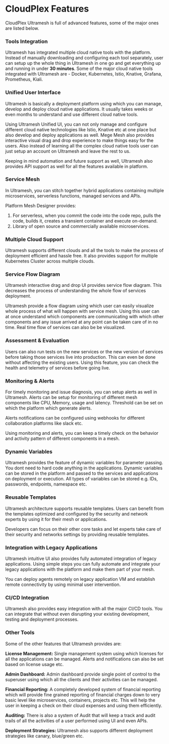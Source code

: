 # CloudPlex Features

CloudPlex Ultramesh is full of advanced features, some of the major ones are listed below.

### Tools Integration

Ultramesh has integrated multiple cloud native tools with the platform. Instead of manually downloading and configuring each tool separately, user can setup up the whole thing in Ultramesh in one go and get everything up and running in under **30 minutes**. Some of the major cloud native tools integrated with Ultramesh are - Docker, Kubernetes, Istio, Knative, Grafana, Prometheus, Kiali.

### Unified User Interface

Ultramesh is basically a deployment platform using which you can manage, develop and deploy cloud native applications. It usually takes weeks or even months to understand and use different cloud native tools. 

Using Ultramesh Unified UI, you can not only manage and configure different cloud native technologies like Istio, Knative etc at one place but also develop and deploy applications as well. Mege Mesh also provides interactive visual drag and drop experience to make things easy for the users. Also instead of learning all the complex cloud native tools user can just setup an account on Ultramesh and leave the rest to us. 

Keeping in mind automation and future support as well, Ultramesh also provides API support as well for all the features available in platform.

### Service Mesh

In Ultramesh, you can stitch together hybrid applications containing multiple microservices, serverless functions, managed services and APIs. 

Platform Mesh Designer provides:

1. For serverless, when you commit the code into the code repo, pulls the code, builds it, creates a transient container and execute on-demand.
2. Library of open source and commercially available microservices.

### Multiple Cloud Support

Ultramesh supports different clouds and all the tools to make the process of deployment efficient and hassle free. It also provides support for multiple Kubernetes Cluster across multiple clouds.

### Service Flow Diagram

Ultramesh interactive drag and drop UI provides service flow diagram. This decreases the process of understanding the whole flow of services deployment. 

Ultramesh provide a flow diagram using which user can easily visualize whole process of what will happen with service mesh. Using this user can at once understand which components  are communicating with which other components and any issue arrived at any point can be taken care of in no time. Real time flow of services can also be be visualized. 

### Assessment & Evaluation

Users can also run tests on the new services or the new version of services before taking those services live into production. This can even be done without affecting the existing users. Using this feature, you can check the health and telemetry of services before going live. 

### Monitoring & Alerts

For timely monitoring and issue diagnosis, you can setup alerts as well in Ultramesh. Alerts can be setup for monitoring of different mesh components like CPU, Memory, usage and latency.  Threshold can be set on which the platform which generate alerts. 

Alerts notifications can be configured using webhooks for different collaboration platforms like slack etc. 

Using monitoring and alerts, you can keep a timely check on the behavior and activity pattern of different components in a mesh. 

### Dynamic Variables

Ultramesh provides the feature of dynamic variables for parameter passing. You dont need to hard code anything in the applications. Dynamic variables can be stored in the platform and passed to the services and applications on deployment or execution. All types of variables can be stored e.g. IDs, passwords, endpoints, namespace etc. 

### Reusable Templates

Ultramesh architecture supports reusable templates. Users can benefit from the templates optimized and configured by the security and network experts by using it for their mesh or applications. 

Developers can focus on their other core tasks and let experts take care of their security and networks settings by providing reusable templates. 

### Integration with Legacy Applications

Ultramesh intuitive UI also provides fully automated integration of legacy applications. Using simple steps you can fully automate and integrate your legacy applications with the platform and make them part of your mesh. 

You can deploy agents remotely on legacy application VM and establish remote connectivity by using minimal user intervention. 

### CI/CD Integration

Ultramesh also provides easy integration with all the major CI/CD tools. You can integrate that without even disrupting your existing development, testing and deployment processes. 

### Other Tools

Some of the other features that Ultramesh provides are:

**License Management:** Single management system using which licenses for all the applications can be managed. Alerts and notifications can also be set based on license usage etc. 

**Admin Dashboard:** Admin dashboard provide single point of control to the superuser using which all the clients and their activities can be managed. 

**Financial Reporting:** A completely developed system of financial reporting which will provide fine grained reporting of financial charges down to very basic level like microservices, containers, projects etc. This will help the user in keeping a check on their cloud expenses and using them efficiently. 

**Auditing:** There is also a system of Audit that will keep a track and audit trails of all the activities of a user performed using UI and even APIs.

**Deployment Strategies:** Ultramesh also supports different deployment strategies like canary, blue/green etc. 